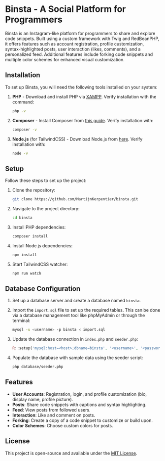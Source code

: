 # Binsta - A Social Platform for Programmers

Binsta is an Instagram-like platform for programmers to share and explore code snippets. Built using a custom framework with Twig and RedBeanPHP, it offers features such as account registration, profile customization, syntax-highlighted posts, user interaction (likes, comments), and a personalized feed. Additional features include forking code snippets and multiple color schemes for enhanced visual customization.

## Installation

To set up Binsta, you will need the following tools installed on your system:

1. **PHP** - Download and install PHP via [XAMPP](https://www.apachefriends.org/download.html). Verify installation with the command:
   ```bash
   php -v
   ```
2. **Composer** - Install Composer from [this guide](https://getcomposer.org/doc/00-intro.md#installation-windows). Verify installation with:
   ```bash
   composer -v
   ```
3. **Node.js** (for TailwindCSS) - Download Node.js from [here](https://nodejs.org/en/download). Verify installation with:
   ```bash
   node -v
   ```

## Setup

Follow these steps to set up the project:

1. Clone the repository:
   ```bash
   git clone https://github.com/MartijnKerpentier/binsta.git
   ```
2. Navigate to the project directory:
   ```bash
   cd binsta
   ```
3. Install PHP dependencies:
   ```bash
   composer install
   ```
4. Install Node.js dependencies:
   ```bash
   npm install
   ```
5. Start TailwindCSS watcher:
   ```bash
   npm run watch
   ```

## Database Configuration

1. Set up a database server and create a database named `binsta`.

2. Import the `import.sql` file to set up the required tables. This can be done via a database management tool like phpMyAdmin or through the terminal:

   ```bash
   mysql -u <username> -p binsta < import.sql
   ```

3. Update the database connection in `index.php` and `seeder.php`:

   ```php
   R::setup('mysql:host=<host>;dbname=binsta', '<username>', '<password>');
   ```

4. Populate the database with sample data using the seeder script:

   ```bash
   php database/seeder.php
   ```

## Features

- **User Accounts**: Registration, login, and profile customization (bio, display name, profile picture).
- **Posts**: Share code snippets with captions and syntax highlighting.
- **Feed**: View posts from followed users.
- **Interaction**: Like and comment on posts.
- **Forking**: Create a copy of a code snippet to customize or build upon.
- **Color Schemes**: Choose custom colors for posts.

## License

This project is open-source and available under the [MIT License](LICENSE).

